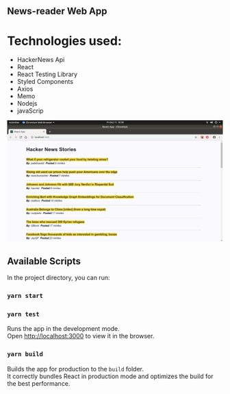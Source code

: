 ## News-reader Web App

# Technologies used:

- HackerNews Api
- React
- React Testing Library
- Styled Components
- Axios
- Memo
- Nodejs
- javaScrip

![image](image/app-screenshort.png)

## Available Scripts

In the project directory, you can run:

### `yarn start`

### `yarn test`

Runs the app in the development mode.<br />
Open [http://localhost:3000](http://localhost:3000) to view it in the browser.

### `yarn build`

Builds the app for production to the `build` folder.<br />
It correctly bundles React in production mode and optimizes the build for the best performance.
